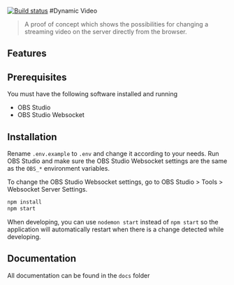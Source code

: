 [![Build status](https://dev.azure.com/MacawInteractive/DynamicVideo/_apis/build/status/DynamicVideo-CI)](https://dev.azure.com/MacawInteractive/DynamicVideo/_build/latest?definitionId=15)
#Dynamic Video
> A proof of concept which shows the possibilities for changing a streaming video on the server directly from the browser.

## Features


## Prerequisites
You must have the following software installed and running
- OBS Studio
- OBS Studio Websocket

## Installation
Rename `.env.example` to `.env` and change it according to your needs.
Run OBS Studio and make sure the OBS Studio Websocket settings are the same as the `OBS_*` environment variables.

To change the OBS Studio Websocket settings, go to OBS Studio > Tools > Websocket Server Settings.

```bash
npm install
npm start
```

When developing, you can use `nodemon start` instead of `npm start` so the application will automatically 
restart when there is a change detected while developing.

## Documentation
All documentation can be found in the `docs` folder